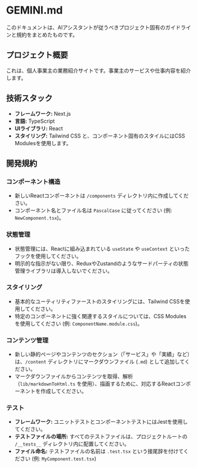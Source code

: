 # GEMINI.md

このドキュメントは、AIアシスタントが従うべきプロジェクト固有のガイドラインと規約をまとめたものです。

## プロジェクト概要

これは、個人事業主の業務紹介サイトです。事業主のサービスや仕事内容を紹介します。

## 技術スタック

- **フレームワーク:** Next.js
- **言語:** TypeScript
- **UIライブラリ:** React
- **スタイリング:** Tailwind CSS と、コンポーネント固有のスタイルにはCSS Modulesを使用します。

## 開発規約

### コンポーネント構造

-   新しいReactコンポーネントは `/components` ディレクトリ内に作成してください。
-   コンポーネント名とファイル名は `PascalCase` に従ってください (例: `NewComponent.tsx`)。

### 状態管理

-   状態管理には、Reactに組み込まれている `useState` や `useContext` といったフックを使用してください。
-   明示的な指示がない限り、ReduxやZustandのようなサードパーティの状態管理ライブラリは導入しないでください。

### スタイリング

-   基本的なユーティリティファーストのスタイリングには、Tailwind CSSを使用してください。
-   特定のコンポーネントに強く関連するスタイルについては、CSS Modulesを使用してください (例: `ComponentName.module.css`)。

### コンテンツ管理

-   新しい静的ページやコンテンツのセクション（「サービス」や「実績」など）は、`/content` ディレクトリにマークダウンファイル (`.md`) として追加してください。
-   マークダウンファイルからコンテンツを取得、解析（`lib/markdownToHtml.ts` を使用）、描画するために、対応するReactコンポーネントを作成してください。

### テスト

-   **フレームワーク:** ユニットテストとコンポーネントテストにはJestを使用してください。
-   **テストファイルの場所:** すべてのテストファイルは、プロジェクトルートの `/__tests__` ディレクトリ内に配置してください。
-   **ファイル命名:** テストファイルの名前は `.test.tsx` という接尾辞を付けてください (例: `MyComponent.test.tsx`)